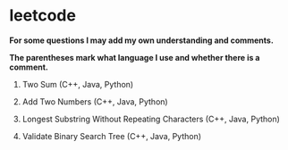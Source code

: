 # leetcode

**For some questions I may add my own understanding and comments.**

**The parentheses mark what language I use and whether there is a comment.**

1. Two Sum (C++, Java, Python)
2. Add Two Numbers (C++, Java, Python)
3. Longest Substring Without Repeating Characters (C++, Java, Python)

98. Validate Binary Search Tree (C++, Java, Python)

